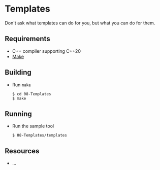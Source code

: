 # Templates

Don't ask what templates can do for you, but what you can do for them.

## Requirements

- C++ compiler supporting C++20
- [Make](https://www.gnu.org/software/make/)

## Building

- Run `make`
  ```console
  $ cd 08-Templates
  $ make
  ```

## Running

- Run the sample tool
  ```console
  $ 08-Templates/templates
  ```

## Resources

- ...